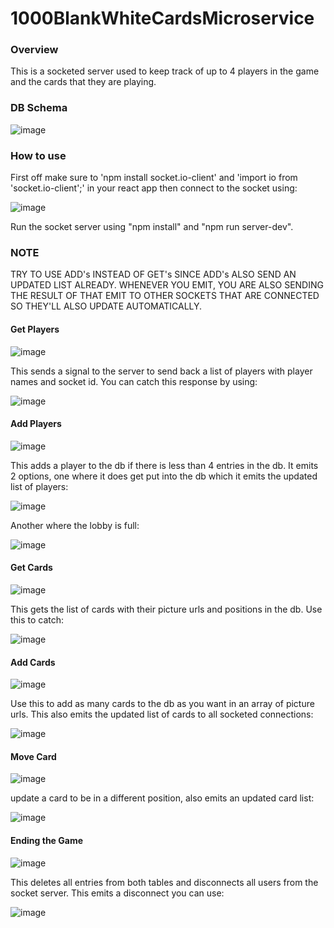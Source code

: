 # 1000BlankWhiteCardsMicroservice

### Overview
This is a socketed server used to keep track of up to 4 players in the game and the cards that they are playing.

### DB Schema

![image](https://user-images.githubusercontent.com/68455115/159383553-54edd07d-f8ee-4db0-b73b-79ed39763e05.png)

### How to use
First off make sure to 'npm install socket.io-client' and 'import io from 'socket.io-client';' in your react app then connect to the socket using:

![image](https://user-images.githubusercontent.com/68455115/159384781-6a21128d-26bf-43c6-bc30-59289b3c50b3.png)

Run the socket server using "npm install" and "npm run server-dev".

### NOTE
TRY TO USE ADD's INSTEAD OF GET's SINCE ADD's ALSO SEND AN UPDATED LIST ALREADY. WHENEVER YOU EMIT, YOU ARE ALSO SENDING THE RESULT OF THAT EMIT TO OTHER SOCKETS THAT ARE CONNECTED SO THEY'LL ALSO UPDATE AUTOMATICALLY.

#### Get Players
![image](https://user-images.githubusercontent.com/68455115/159384274-618e05f0-46b3-44e4-aa0a-77bda5497ce8.png)

This sends a signal to the server to send back a list of players with player names and socket id. You can catch this response by using:

![image](https://user-images.githubusercontent.com/68455115/159384530-bfcc2fe8-718b-4681-a78d-ca77ab1ba3d9.png)

#### Add Players
![image](https://user-images.githubusercontent.com/68455115/159384832-ea1bd1d3-b677-4fe4-80e4-9a3f596f9a94.png)

This adds a player to the db if there is less than 4 entries in the db. It emits 2 options, one where it does get put into the db which it emits the updated list of players: 

![image](https://user-images.githubusercontent.com/68455115/159384981-a6c6fe19-30e1-4e09-8f47-d1163b1faeda.png)

Another where the lobby is full: 

![image](https://user-images.githubusercontent.com/68455115/159385041-fc599f9a-3741-4a5f-8844-8fa7e3ad510f.png)

#### Get Cards
![image](https://user-images.githubusercontent.com/68455115/159385159-41147720-2e79-4e63-a3cd-3f3ab0b960dc.png)

This gets the list of cards with their picture urls and positions in the db. Use this to catch:

![image](https://user-images.githubusercontent.com/68455115/159385330-c0019552-500e-4c49-ad6c-effd299d73a4.png)

#### Add Cards
![image](https://user-images.githubusercontent.com/68455115/159385547-5ec6b0a3-6e7a-488e-ac6d-db2b5e0704c5.png)

Use this to add as many cards to the db as you want in an array of picture urls. This also emits the updated list of cards to all socketed connections:

![image](https://user-images.githubusercontent.com/68455115/159385687-81782054-7146-44d1-b9ce-ca83ec39fd78.png)

#### Move Card
![image](https://user-images.githubusercontent.com/68455115/159385889-743fab63-1faf-47e2-95bf-701bf817843e.png)

update a card to be in a different position, also emits an updated card list:

![image](https://user-images.githubusercontent.com/68455115/159385687-81782054-7146-44d1-b9ce-ca83ec39fd78.png)

#### Ending the Game
![image](https://user-images.githubusercontent.com/68455115/159386057-cfb4777c-181a-45ca-a99c-fd50ce09e2ee.png)

This deletes all entries from both tables and disconnects all users from the socket server. This emits a disconnect you can use:

![image](https://user-images.githubusercontent.com/68455115/159386135-b6f697e6-1990-4bc2-9ccd-63a379184951.png)
